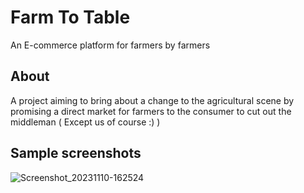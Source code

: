# Farm To Table
An E-commerce platform for farmers by farmers

## About
A project aiming to bring about a change to the agricultural scene by promising a direct market for farmers to the consumer to cut out the middleman ( Except us of course :) )

## Sample screenshots
![Screenshot_20231110-162524](https://github.com/Imnotndesh/farmtotable/assets/103320083/6f303719-fa62-4e18-9df3-a5aa0ed10872)
